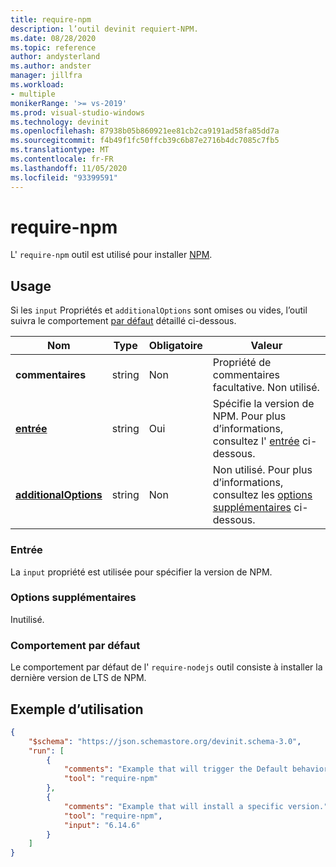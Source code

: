 ```yaml
---
title: require-npm
description: l’outil devinit requiert-NPM.
ms.date: 08/28/2020
ms.topic: reference
author: andysterland
ms.author: andster
manager: jillfra
ms.workload:
- multiple
monikerRange: '>= vs-2019'
ms.prod: visual-studio-windows
ms.technology: devinit
ms.openlocfilehash: 87938b05b860921ee81cb2ca9191ad58fa85dd7a
ms.sourcegitcommit: f4b49f1fc50ffcb39c6b87e2716b4dc7085c7fb5
ms.translationtype: MT
ms.contentlocale: fr-FR
ms.lasthandoff: 11/05/2020
ms.locfileid: "93399591"
---
```

# <a name="require-npm"></a>require-npm

L' `require-npm` outil est utilisé pour installer [NPM](https://www.npmjs.com/).

## <a name="usage"></a>Usage

Si les `input` Propriétés et `additionalOptions` sont omises ou vides, l’outil suivra le comportement [par défaut](#default-behavior) détaillé ci-dessous.

| Nom                                             | Type   | Obligatoire | Valeur                                                                                       |
|--------------------------------------------------|--------|----------|---------------------------------------------------------------------------------------------|
| **commentaires**                                     | string | Non       | Propriété de commentaires facultative. Non utilisé.                                                       |
| [**entrée**](#input)                              | string | Oui      | Spécifie la version de NPM. Pour plus d’informations, consultez l' [entrée](#input) ci-dessous.                           |
| [**additionalOptions**](#additional-options)     | string | Non       | Non utilisé. Pour plus d’informations, consultez les [options supplémentaires](#additional-options) ci-dessous.                  |

### <a name="input"></a>Entrée

La `input` propriété est utilisée pour spécifier la version de NPM.

### <a name="additional-options"></a>Options supplémentaires

Inutilisé.

### <a name="default-behavior"></a>Comportement par défaut

Le comportement par défaut de l' `require-nodejs` outil consiste à installer la dernière version de LTS de NPM.

## <a name="example-usage"></a>Exemple d’utilisation

```json
{
    "$schema": "https://json.schemastore.org/devinit.schema-3.0",
    "run": [
        {
            "comments": "Example that will trigger the Default behavior of installing latest LTS of NPM.",
            "tool": "require-npm"
        },
        {
            "comments": "Example that will install a specific version.",
            "tool": "require-npm",
            "input": "6.14.6"
        }
    ]
}
```
